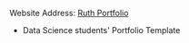 Website Address: [Ruth Portfolio](https://rlalramengi.github.io/Ruth_protfolio/)

- Data Science students' Portfolio Template


<!-- ![ezgif com-gif-maker](https://user-images.githubusercontent.com/89073371/148211635-abdb3cd5-1099-46fc-beb7-d16008cf9704.gif) -->
